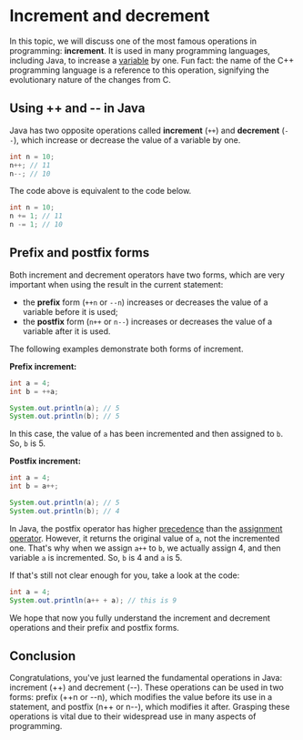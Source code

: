 # Increment and decrement

In this topic, we will discuss one of the most famous operations in programming: **increment**. It is used in many programming languages, including Java, to increase a [variable](https://hyperskill.org/learn/step/5008) by one. Fun fact: the name of the C++ programming language is a reference to this operation, signifying the evolutionary nature of the changes from C.

## Using ++ and -- in Java

Java has two opposite operations called **increment** (`++`) and **decrement** (`--`), which increase or decrease the value of a variable by one.

```java
int n = 10;
n++; // 11
n--; // 10
```

The code above is equivalent to the code below.

```java
int n = 10;
n += 1; // 11
n -= 1; // 10
```

## Prefix and postfix forms

Both increment and decrement operators have two forms, which are very important when using the result in the current statement:

- the **prefix** form (`++n` or `--n`) increases or decreases the value of a variable before it is used;
- the **postfix** form (`n++` or `n--`) increases or decreases the value of a variable after it is used.

The following examples demonstrate both forms of increment.

**Prefix increment:**

```java
int a = 4;
int b = ++a;

System.out.println(a); // 5
System.out.println(b); // 5
```

In this case, the value of `a` has been incremented and then assigned to `b`. So, `b` is 5.

**Postfix increment:**

```java
int a = 4;
int b = a++;

System.out.println(a); // 5
System.out.println(b); // 4
```

In Java, the postfix operator has higher [precedence](https://hyperskill.org/learn/step/5008) than the [assignment operator](https://hyperskill.org/learn/step/5008). However, it returns the original value of `a`, not the incremented one. That's why when we assign `a++` to `b`, we actually assign 4, and then variable `a` is incremented. So, `b` is 4 and `a` is 5.

If that's still not clear enough for you, take a look at the code:

```java
int a = 4;
System.out.println(a++ + a); // this is 9
```

We hope that now you fully understand the increment and decrement operations and their prefix and postfix forms.

## Conclusion

Congratulations, you've just learned the fundamental operations in Java: increment (++) and decrement (--). These operations can be used in two forms: prefix (++n or --n), which modifies the value before its use in a statement, and postfix (n++ or n--), which modifies it after. Grasping these operations is vital due to their widespread use in many aspects of programming.